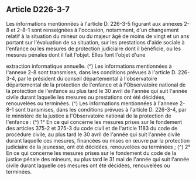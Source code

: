 ## Article D226-3-7


Les informations mentionnées à l'article D. 226-3-5 figurant aux annexes 2-8 et 2-8-1 sont renseignées à
l'occasion, notamment, d'un changement relatif à la situation du mineur ou du majeur âgé de moins de vingt
et un ans portant sur l'évaluation de sa situation, sur les prestations d'aide sociale à l'enfance ou les mesures
de protection judiciaire dont il bénéficie, ou les mesures pénales dont il fait l'objet. Elles font l'objet d'une

extraction informatique annuelle. (^)
Les informations mentionnées à l'annexe 2-8 sont transmises, dans les conditions prévues à l'article D.
226-3-4, par le président du conseil départemental à l'observatoire départemental de la protection de
l'enfance et à l'Observatoire national de la protection de l'enfance au plus tard le 30 avril de l'année qui suit
l'année civile durant laquelle les mesures ou prestations ont été décidées, renouvelées ou terminées. (^)
Les informations mentionnées à l'annexe 2-8-1 sont transmises, dans les conditions prévues à l'article D.
226-3-4, par le ministère de la justice à l'Observatoire national de la protection de l'enfance : (^)
1° En ce qui concerne les mesures prises sur le fondement des articles 375-2 et 375-3 du code civil et de
l'article 1183 du code de procédure civile, au plus tard le 30 avril de l'année qui suit l'année civile durant
laquelle ces mesures, financées ou mises en œuvre par la protection judiciaire de la jeunesse, ont été
décidées, renouvelées ou terminées ; (^)
2° En ce qui concerne les mesures prises sur le fondement du code de la justice pénale des mineurs, au plus
tard le 31 mai de l'année qui suit l'année civile durant laquelle ces mesures ont été décidées, renouvelées ou
terminées.

